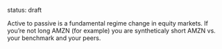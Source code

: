 status: draft

Active to passive is a fundamental regime change in equity markets. If you’re not long AMZN (for example) you are syntheticaly short AMZN vs. your benchmark and your peers.